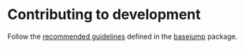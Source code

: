 # Contributing to development

Follow the [recommended guidelines][] defined in the [basejump][] package.

[basejump]: https://basejump.acidgenomics.com/
[recommended guidelines]: https://basejump.acidgenomics.com/CONTRIBUTING.html
